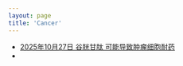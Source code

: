 ```yaml
---
layout: page 
title: 'Cancer' 
---
```


- [2025年10月27日 谷胱甘肽 可能导致肿瘤细胞耐药](/cancer/2025-10-27-glutathione.html)
- 
